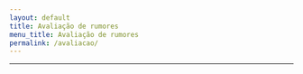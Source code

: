 ```yaml
---
layout: default
title: Avaliação de rumores
menu_title: Avaliação de rumores
permalink: /avaliacao/
---
```


___
